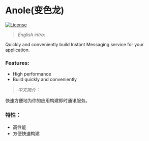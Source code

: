 # Anole(变色龙)
[![License](https://img.shields.io/apm/l/vim-mode.svg)](https://github.com/db1995/anole/blob/master/LICENSE)

> *English intro:*

Quickly and conveniently build Instant Messaging service for your application.

### Features:
* High performance
* Build quickly and conveniently

> *中文简介：*

快速方便地为你的应用构建即时通讯服务。

### 特性：
* 高性能
* 方便快速构建
